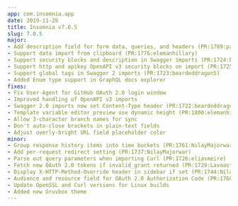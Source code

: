```yaml
---
app: com.insomnia.app
date: 2019-11-28
title: Insomnia v7.0.5
slug: 7.0.5
major:
- Add description field for form data, queries, and headers (PR:1789:pachisi456)
- Support data import from clipboard (PR:1776:elemanhillary)
- Support security blocks and description in Swagger imports (PR:1724:beardeddragon5)
- Support http and apikey OpenAPI v3 security blocks on import (PR:1725:eliasmeire)
- Support global tags in Swagger 2 imports (PR:1723:beardeddragon5)
- Added Enum type support in GraphQL docs explorer
fixes:
- Fix User-Agent for GitHub OAuth 2.0 login window
- Improved handling of OpenAPI v3 imports
- Swagger 2.0 imports now set Content-Type header (PR:1722:beardeddragon5)
- Template variable editor preview use dynamic height (PR:1800:elemanhillary)
- Allow 3-character branch names for sync
- Don't auto-close brackets in plain-text fields
- Adjust overly-bright URL field placeholder color
minor:
- Group response history items into time buckets (PR:1761:NilayMajorwar)
- Add per-request redirect setting (PR:1737:NilayMajorwar)
- Parse out query parameters when importing Curl (PR:1726:eliasmeire)
- Fetch new OAuth 2.0 tokens if invalid_grant returned (PR:1729:Lavoaster)
- Display X-HTTP-Method-Override header in sidebar if set (PR:1744:NilayMajorwar)
- Audience and resource field for OAuth 2.0 Authorization Code (PR:1768:duncan-brown)
- Update OpenSSL and Curl versions for Linux builds
- Added new Gruvbox theme
---
```


